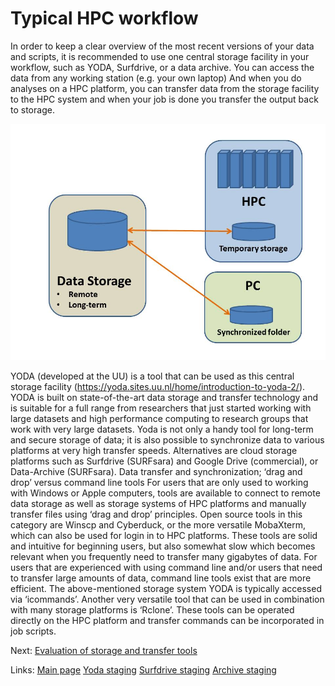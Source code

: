 # Typical HPC workflow

In order to keep a clear overview of the most recent versions of your data and scripts, it is recommended to use one central storage facility in your workflow, such as YODA, Surfdrive, or a data archive. You can access the data from any working station (e.g. your own laptop) And when you do analyses on a HPC platform, you can transfer data from the storage facility to the HPC system and when your job is done you transfer the output back to storage. 

![_Schematic workflow_](./pictures/example_workflow.jpg)


YODA (developed at the UU) is a tool that can be used as this central storage facility (https://yoda.sites.uu.nl/home/introduction-to-yoda-2/). YODA is built on state-of-the-art data storage and transfer technology and is suitable for a full range from researchers that just started working with large datasets and high performance computing to research groups that work with very large datasets. Yoda is not only a handy tool for long-term and secure storage of data; it is also possible to synchronize data to various platforms at very high transfer speeds. Alternatives are cloud storage platforms such as Surfdrive (SURFsara) and Google Drive (commercial), or Data-Archive (SURFsara).
Data transfer and synchronization; ‘drag and drop’ versus command line tools
For users that are only used to working with Windows or Apple computers, tools are available to connect to remote data storage as well as storage systems of HPC platforms and manually transfer files using ‘drag and drop’ principles. Open source tools in this category are Winscp and Cyberduck, or the more versatile MobaXterm, which can also be used for login in to HPC platforms. These tools are solid and intuitive for beginning users, but also somewhat slow which becomes relevant when you frequently need to transfer many gigabytes of data.
For users that are experienced with using command line and/or users that need to transfer large amounts of data, command line tools exist that are more efficient. The above-mentioned storage system YODA is typically accessed via ‘icommands’. Another very versatile tool that can be used in combination with many storage platforms is ‘Rclone’. These tools can be operated directly on the HPC platform and transfer commands can be incorporated in job scripts. 

Next: [Evaluation of storage and transfer tools](./Evaluation.md)

Links:
[Main page](../README.md)
[Yoda staging](./Yoda.md)
[Surfdrive staging](./surfdrive.md)
[Archive staging](./Archive.md)


